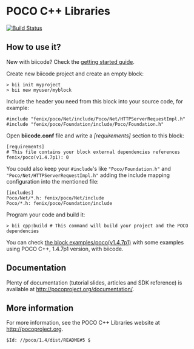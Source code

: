 # POCO C++ Libraries

[![Build Status](https://webapi.biicode.com/v1/badges/fenix/fenix/poco/v1.4.7p1)](https://www.biicode.com/fenix/fenix/poco/v1.4.7p1)


## How to use it?

New with biicode? Check the [getting started guide](http://docs.biicode.com/c++/gettingstarted.html).

Create new biicode project and create an empty block:
    
    > bii init myproject
    > bii new myuser/myblock


Include the header you need from this block into your source code, for example:

    #include "fenix/poco/Net/include/Poco/Net/HTTPServerRequestImpl.h"
    #include "fenix/poco/Foundation/include/Poco/Foundation.h"

Open **biicode.conf** file and write a *[requirements]* section to this block:

    [requirements]
    # This file contains your block external dependencies references
    fenix/poco(v1.4.7p1): 0

You could also keep your `#include`'s like `"Poco/Foundation.h"` and `"Poco/Net/HTTPServerRequestImpl.h"` adding the include mapping configuration into the mentioned file:

    [includes]
    Poco/Net/*.h: fenix/poco/Net/include
    Poco/*.h: fenix/poco/Foundation/include

Program your code and build it: 

    > bii cpp:build # This command will build your project and the POCO dependencies


You can check [the block examples/poco(v1.4.7p1)](https://www.biicode.com/examples/examples/poco/v1.4.7p1) with some examples using POCO C++, 1.4.7p1 version, with biicode.


## Documentation

Plenty of documentation (tutorial slides, articles and SDK reference)
is available at <http://pocoproject.org/documentation/>.


## More information

For more information, see the POCO C++ Libraries website
at <http://pocoproject.org>.

	$Id: //poco/1.4/dist/README#5 $
